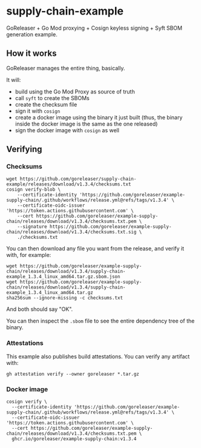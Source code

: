 # supply-chain-example

GoReleaser + Go Mod proxying + Cosign keyless signing + Syft SBOM generation example.

## How it works

GoReleaser manages the entire thing, basically.

It will:

- build using the Go Mod Proxy as source of truth
- call `syft` to create the SBOMs
- create the checksum file
- sign it with `cosign`
- create a docker image using the binary it just built (thus, the binary inside the docker image is the same as the one released)
- sign the docker image with `cosign` as well

## Verifying

### Checksums

```shell
wget https://github.com/goreleaser/supply-chain-example/releases/download/v1.3.4/checksums.txt
cosign verify-blob \
    --certificate-identity 'https://github.com/goreleaser/example-supply-chain/.github/workflows/release.yml@refs/tags/v1.3.4' \
    --certificate-oidc-issuer 'https://token.actions.githubusercontent.com' \
    --cert https://github.com/goreleaser/example-supply-chain/releases/download/v1.3.4/checksums.txt.pem \
    --signature https://github.com/goreleaser/example-supply-chain/releases/download/v1.3.4/checksums.txt.sig \
    ./checksums.txt
```

You can then download any file you want from the release, and verify it with, for example:

```shell
wget https://github.com/goreleaser/example-supply-chain/releases/download/v1.3.4/supply-chain-example_1.3.4_linux_amd64.tar.gz.sbom.json
wget https://github.com/goreleaser/example-supply-chain/releases/download/v1.3.4/supply-chain-example_1.3.4_linux_amd64.tar.gz
sha256sum --ignore-missing -c checksums.txt
```

And both should say "OK".

You can then inspect the `.sbom` file to see the entire dependency tree of the binary.

### Attestations

This example also publishes build attestations.
You can verify any artifact with:

```shell
gh attestation verify --owner goreleaser *.tar.gz
```

### Docker image

```shell
cosign verify \
  --certificate-identity 'https://github.com/goreleaser/example-supply-chain/.github/workflows/release.yml@refs/tags/v1.3.4' \
  --certificate-oidc-issuer 'https://token.actions.githubusercontent.com' \
  --cert https://github.com/goreleaser/example-supply-chain/releases/download/v1.3.4/checksums.txt.pem \
  ghcr.io/goreleaser/example-supply-chain:v1.3.4
```
